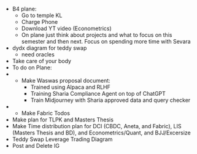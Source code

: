 - B4 plane:
    - Go to temple KL
    - Charge Phone
    - Download YT video (Econometrics)
    - On plane just think about projects and what to focus on this semester and then next. Focus on spending more time with Sevara
- dydx diagram for teddy swap
    - need oracles
- Take care of your body
- To do on Plane:
- - Make Waswas proposal document:
    - Trained using Alpaca and RLHF
    - Training Sharia Compliance Agent on top of ChatGPT
    - Train Midjourney with Sharia approved data and query checker
- - Make Fabric Todos
- Make plan for TLPK and Masters Thesis
- Make Time distribution plan for DCI (CBDC, Aneta, and Fabric), LIS (Masters Thesis and BD), and Econometrics/Quant, and BJJ/Excersize
- Teddy Swap Leverage Trading Diagram
- Post and Delete IG
